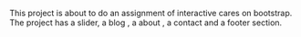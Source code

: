 This project is about to do an assignment of interactive cares on bootstrap.
The project has a slider, a blog , a about , a contact and a footer section. 

